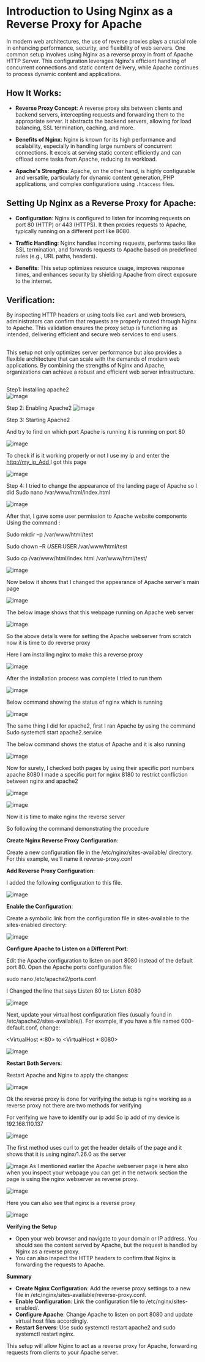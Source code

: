 # Introduction to Using Nginx as a Reverse Proxy for Apache

In modern web architectures, the use of reverse proxies plays a crucial role in enhancing performance, security, and flexibility of web servers. One common setup involves using Nginx as a reverse proxy in front of Apache HTTP Server. This configuration leverages Nginx's efficient handling of concurrent connections and static content delivery, while Apache continues to process dynamic content and applications.

## How It Works:

- **Reverse Proxy Concept**: A reverse proxy sits between clients and backend servers, intercepting requests and forwarding them to the appropriate server. It abstracts the backend servers, allowing for load balancing, SSL termination, caching, and more.

- **Benefits of Nginx**: Nginx is known for its high performance and scalability, especially in handling large numbers of concurrent connections. It excels at serving static content efficiently and can offload some tasks from Apache, reducing its workload.

- **Apache's Strengths**: Apache, on the other hand, is highly configurable and versatile, particularly for dynamic content generation, PHP applications, and complex configurations using `.htaccess` files.

## Setting Up Nginx as a Reverse Proxy for Apache:

- **Configuration**: Nginx is configured to listen for incoming requests on port 80 (HTTP) or 443 (HTTPS). It then proxies requests to Apache, typically running on a different port like 8080.

- **Traffic Handling**: Nginx handles incoming requests, performs tasks like SSL termination, and forwards requests to Apache based on predefined rules (e.g., URL paths, headers).

- **Benefits**: This setup optimizes resource usage, improves response times, and enhances security by shielding Apache from direct exposure to the internet.

## Verification:

By inspecting HTTP headers or using tools like `curl` and web browsers, administrators can confirm that requests are properly routed through Nginx to Apache. This validation ensures the proxy setup is functioning as intended, delivering efficient and secure web services to end users.

##

This setup not only optimizes server performance but also provides a flexible architecture that can scale with the demands of modern web applications. By combining the strengths of Nginx and Apache, organizations can achieve a robust and efficient web server infrastructure.

##

Step1: Installing apache2  
![image](https://github.com/kunal0x00/Nginx-as-reverse-proxy-for-apache-server/assets/117434806/ec50aec9-b0c7-4e34-aec5-cb1e5fc88299)



Step 2: Enabling Apache2 
![image](https://github.com/kunal0x00/Nginx-as-reverse-proxy-for-apache-server/assets/117434806/403d42ec-c88d-4f26-af84-cfc9a7ec364f)



Step 3: Starting Apache2 

And try to find on which port Apache is running it is running on port 80 

![image](https://github.com/kunal0x00/Nginx-as-reverse-proxy-for-apache-server/assets/117434806/3038bc55-b45a-4d6b-ac2a-5fd09928b1f8)


To check if is it working properly or not I use my ip and enter the[ http://my_ip_Add ](http://my_ip_add/)I got this page 

![image](https://github.com/kunal0x00/Nginx-as-reverse-proxy-for-apache-server/assets/117434806/fb99a44f-a0da-465b-8e15-b774a1e988e5)


Step 4: I tried to change the appearance of the landing page of Apache so I did  Sudo nano /var/www/html/index.html  

![image](https://github.com/kunal0x00/Nginx-as-reverse-proxy-for-apache-server/assets/117434806/63845a5e-f4ee-4af1-a458-cd851d43ac5c)


After that, I gave some user permission to Apache website components Using the command : 

Sudo mkdir –p /var/www/html/test 

Sudo chown –R $USER:$USER /var/www/html/test 

Sudo cp /var/www/html/index.html /var/www/html/test/ 

![image](https://github.com/kunal0x00/Nginx-as-reverse-proxy-for-apache-server/assets/117434806/fec4bd49-17d7-4d60-9352-5b12a37320d5)


Now below it shows that I changed the appearance of Apache server's main page  

![image](https://github.com/kunal0x00/Nginx-as-reverse-proxy-for-apache-server/assets/117434806/b473bef5-36e6-4320-b7f5-a6e002afcab4)


The below image shows that this webpage running on Apache web server  

![image](https://github.com/kunal0x00/Nginx-as-reverse-proxy-for-apache-server/assets/117434806/001bcb85-03d9-45f5-b709-ae16e4410d6a)


So the above details were for setting the Apache webserver from scratch now it is time to do reverse proxy  

Here I am installing nginx to make this a reverse proxy

![image](https://github.com/kunal0x00/Nginx-as-reverse-proxy-for-apache-server/assets/117434806/2a60a797-a9ac-436b-a8e8-b891d5d4f3d9)


After the installation process was complete I tried to run them  

![image](https://github.com/kunal0x00/Nginx-as-reverse-proxy-for-apache-server/assets/117434806/a90150af-f56a-4f35-97d8-aab4ddf5903f)


Below command showing the status of nginx which is running  

![image](https://github.com/kunal0x00/Nginx-as-reverse-proxy-for-apache-server/assets/117434806/624a8b75-77e3-4df3-b94d-59f55b32487e)


The same thing I did for apache2, first I ran Apache by using the command  Sudo systemctl start apache2.service 

The below command shows the status of Apache and it is also running 

![image](https://github.com/kunal0x00/Nginx-as-reverse-proxy-for-apache-server/assets/117434806/7c9756a6-f182-4b31-869a-36c358fe0049)


Now for surety, I checked both pages by using their specific port numbers apache 8080  I made a specific port for nginx 8180 to restrict confliction between nginx and apache2 

![image](https://github.com/kunal0x00/Nginx-as-reverse-proxy-for-apache-server/assets/117434806/5f7e71e1-f8de-42af-9b43-da865f848614)

![image](https://github.com/kunal0x00/Nginx-as-reverse-proxy-for-apache-server/assets/117434806/7addbad1-7dc2-4840-b9ed-97a916263d94)


Now it is time to make nginx the reverse server  

So following the command demonstrating the procedure  

**Create Nginx Reverse Proxy Configuration**: 

Create a new configuration file in the /etc/nginx/sites-available/ directory. For this example, we'll name it reverse-proxy.conf 

**Add Reverse Proxy Configuration**: 

I added the following configuration to this file. 

![image](https://github.com/kunal0x00/Nginx-as-reverse-proxy-for-apache-server/assets/117434806/3d9dac86-ba9d-4909-8803-04b120be1d44)


**Enable the Configuration**: 

Create a symbolic link from the configuration file in sites-available to the sites-enabled directory: 

![image](https://github.com/kunal0x00/Nginx-as-reverse-proxy-for-apache-server/assets/117434806/1d37cd83-a22b-4550-9946-50c5858dfb7b)


**Configure Apache to Listen on a Different Port**: 

Edit the Apache configuration to listen on port 8080 instead of the default port 80. Open the Apache ports configuration file: 

sudo nano /etc/apache2/ports.conf 

I Changed the line that says Listen 80 to: Listen 8080

![image](https://github.com/kunal0x00/Nginx-as-reverse-proxy-for-apache-server/assets/117434806/a75d1bb4-2cfa-42ed-b0c8-70591d371723)


Next, update your virtual host configuration files (usually found in /etc/apache2/sites-available/). For example, if you have a file named 000-default.conf, change: 

<VirtualHost \*:80> to <VirtualHost \*:8080> 

![image](https://github.com/kunal0x00/Nginx-as-reverse-proxy-for-apache-server/assets/117434806/8ab27563-54ee-43e5-8275-12b8d18d76e0)


**Restart Both Servers**: 

Restart Apache and Nginx to apply the changes: 

![image](https://github.com/kunal0x00/Nginx-as-reverse-proxy-for-apache-server/assets/117434806/38e8cef0-2022-4212-9876-daf353041caa)


Ok the reverse proxy is done for verifying the setup is nginx working as a reverse proxy not there are two methods for verifying  

For verifying we have to identify our ip add  So ip add of my device is 192.168.110.137 

![image](https://github.com/kunal0x00/Nginx-as-reverse-proxy-for-apache-server/assets/117434806/95a4419a-fa06-402d-a889-cee1143e035c)


The first method uses curl to get the header details of the page and it shows that it is using nginx/1.26.0 as the server  

![image](https://github.com/kunal0x00/Nginx-as-reverse-proxy-for-apache-server/assets/117434806/e2dd1f02-24bc-474e-ab70-a3d1847bd56e)
As I mentioned earlier the Apache webserver page is here also when you inspect your webpage you can get in the network section the page is using the nginx webserver as reverse proxy. 

![image](https://github.com/kunal0x00/Nginx-as-reverse-proxy-for-apache-server/assets/117434806/89c191d9-4f2d-45b1-b7d8-af93022face2)


Here you can also see that nginx is a reverse proxy  

![image](https://github.com/kunal0x00/Nginx-as-reverse-proxy-for-apache-server/assets/117434806/2b5df175-ba5c-424f-a01e-6510035bfaef)


**Verifying the Setup** 

- Open your web browser and navigate to your domain or IP address. You should see the content served by Apache, but the request is handled by Nginx as a reverse proxy. 
- You can also inspect the HTTP headers to confirm that Nginx is forwarding the requests to Apache. 

**Summary** 

- **Create Nginx Configuration**: Add the reverse proxy settings to a new file in /etc/nginx/sites-available/reverse-proxy.conf. 
- **Enable Configuration**: Link the configuration file to /etc/nginx/sites-enabled/. 
- **Configure Apache**: Change Apache to listen on port 8080 and update virtual host files accordingly. 
- **Restart Servers**: Use sudo systemctl restart apache2 and sudo systemctl restart nginx. 

This setup will allow Nginx to act as a reverse proxy for Apache, forwarding requests from clients to your Apache server.
